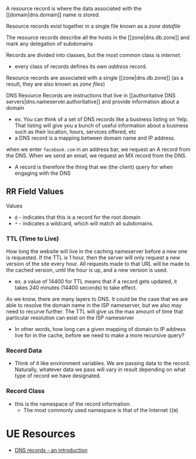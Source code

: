 
A resource record is where the data associated with the [[domain|dns.domain]] name is stored.

Resource records exist together in a single file known as a *zone datafile*

The resource records describe all the hosts in the [[zone|dns.db.zone]] and mark any delegation of subdomains

Records are divided into classes, but the most common class is *internet*.
- every class of records defines its own *address* record.

Resource records are associated with a single [[zone|dns.db.zone]] (as a result, they are also known as *zone files*)

DNS Resource Records are instructions that live in [[authoritative DNS servers|dns.nameserver.authoritative]] and provide information about a domain
- ex. You can think of a set of DNS records like a business listing on Yelp. That listing will give you a bunch of useful information about a business such as their location, hours, services offered, etc
- a DNS record is a mapping between domain name and IP address. 

when we enter `facebook.com` in an address bar, we request an A record from the DNS. When we send an email, we request an MX record from the DNS. 
- A record is therefore the thing that we (the client) query for when engaging with the DNS

## RR Field Values
Values
- `@` - indicates that this is a record for the root domain
- `*` - indicates a wildcard, which will match all subdomains.

### TTL (Time to Live)
How long the website will live in the caching nameserver before a new one is requested. If the TTL is 1 hour, then the server will only request a new version of the site every hour. All requests made to that URL will be made to the cached version, until the hour is up, and a new version is used.
- ex. a value of 14400 for TTL means that if a record gets updated, it takes 240 minutes (14400 seconds) to take effect.

As we know, there are many layers to DNS. It could be the case that we are able to resolve the domain name in the ISP nameserver, but we also may need to recurve further. The TTL will give us the max amount of time that particular resolution can exist on the ISP nameserver
- In other words, how long can a given mapping of domain to IP address live for in the cache, before we need to make a more recursive query? 


### Record Data
- Think of it like environment variables. We are passing data to the record. Naturally, whatever data we pass will vary in result depending on what type of record we have designated. 

### Record Class
- this is the namespace of the record information.
	- The most commonly used namespace is that of the Internet (`IN`)

# UE Resources
- [DNS records - an introduction](https://www.linode.com/docs/networking/dns/dns-records-an-introduction/)
